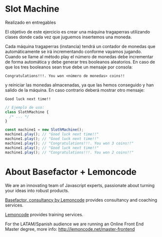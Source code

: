 # Slot Machine

Realizado en entregables

El objetivo de este ejercicio es crear una máquina tragaperras utilizando clases donde cada vez que juguemos insertemos una moneda.

Cada máquina tragaperras (instancia) tendrá un contador de monedas que automáticamente se irá incrementando conforme vayamos jugando. Cuando se llame al método play el número de monedas debe incrementar de forma automática y debe generar tres booleanos aleatorios. En caso de que los tres booleanos sean true debe un mensaje por consola:

```
Congratulations!!!. You won <número de monedas> coins!!
```

y reiniciar las monedas almacenadas, ya que las hemos conseguido y han salido de la máquina. En caso contrario deberá mostrar otro mensaje:

```
Good luck next time!!
```

```javascript
// Ejemplo de uso:
class SlothMachine {
  /* ... */
}

const machine1 = new SlothMachine();
machine1.play(); // "Good luck next time!!"
machine1.play(); // "Good luck next time!!"
machine1.play(); // "Congratulations!!!. You won 3 coins!!"
machine1.play(); // "Good luck next time!!"
machine1.play(); // "Congratulations!!!. You won 2 coins!!"
```

# About Basefactor + Lemoncode

We are an innovating team of Javascript experts, passionate about turning your ideas into robust products.

[Basefactor, consultancy by Lemoncode](http://www.basefactor.com) provides consultancy and coaching services.

[Lemoncode](http://lemoncode.net/services/en/#en-home) provides training services.

For the LATAM/Spanish audience we are running an Online Front End Master degree, more info: http://lemoncode.net/master-frontend
